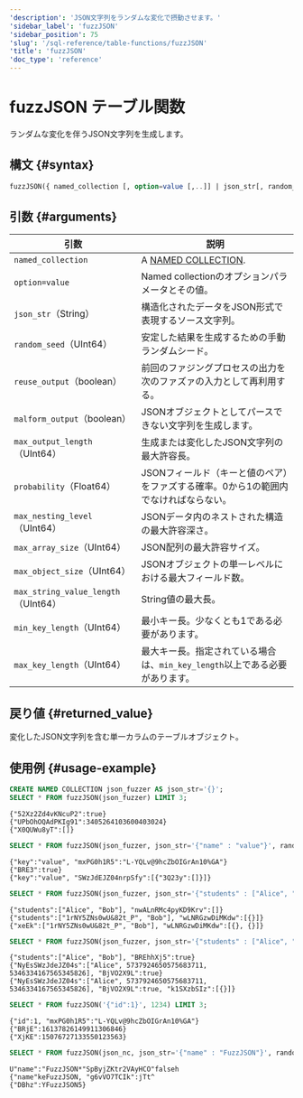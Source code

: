 ```yaml
---
'description': 'JSON文字列をランダムな変化で摂動させます。'
'sidebar_label': 'fuzzJSON'
'sidebar_position': 75
'slug': '/sql-reference/table-functions/fuzzJSON'
'title': 'fuzzJSON'
'doc_type': 'reference'
---
```



# fuzzJSON テーブル関数

ランダムな変化を伴うJSON文字列を生成します。

## 構文 {#syntax}

```sql
fuzzJSON({ named_collection [, option=value [,..]] | json_str[, random_seed] })
```

## 引数 {#arguments}

| 引数                                 | 説明                                                                                       |
|--------------------------------------|--------------------------------------------------------------------------------------------|
| `named_collection`                   | A [NAMED COLLECTION](sql-reference/statements/create/named-collection.md).                 |
| `option=value`                       | Named collectionのオプションパラメータとその値。                                           |
| `json_str`（String）                 | 構造化されたデータをJSON形式で表現するソース文字列。                                        |
| `random_seed`（UInt64）              | 安定した結果を生成するための手動ランダムシード。                                          |
| `reuse_output`（boolean）            | 前回のファジングプロセスの出力を次のファズァの入力として再利用する。                          |
| `malform_output`（boolean）          | JSONオブジェクトとしてパースできない文字列を生成します。                                     |
| `max_output_length`（UInt64）        | 生成または変化したJSON文字列の最大許容長。                                               |
| `probability`（Float64）             | JSONフィールド（キーと値のペア）をファズする確率。0から1の範囲内でなければならない。          |
| `max_nesting_level`（UInt64）        | JSONデータ内のネストされた構造の最大許容深さ。                                           |
| `max_array_size`（UInt64）           | JSON配列の最大許容サイズ。                                                                  |
| `max_object_size`（UInt64）          | JSONオブジェクトの単一レベルにおける最大フィールド数。                                     |
| `max_string_value_length`（UInt64）  | String値の最大長。                                                                          |
| `min_key_length`（UInt64）           | 最小キー長。少なくとも1である必要があります。                                              |
| `max_key_length`（UInt64）           | 最大キー長。指定されている場合は、`min_key_length`以上である必要があります。                |

## 戻り値 {#returned_value}

変化したJSON文字列を含む単一カラムのテーブルオブジェクト。

## 使用例 {#usage-example}

```sql
CREATE NAMED COLLECTION json_fuzzer AS json_str='{}';
SELECT * FROM fuzzJSON(json_fuzzer) LIMIT 3;
```

```text
{"52Xz2Zd4vKNcuP2":true}
{"UPbOhOQAdPKIg91":3405264103600403024}
{"X0QUWu8yT":[]}
```

```sql
SELECT * FROM fuzzJSON(json_fuzzer, json_str='{"name" : "value"}', random_seed=1234) LIMIT 3;
```

```text
{"key":"value", "mxPG0h1R5":"L-YQLv@9hcZbOIGrAn10%GA"}
{"BRE3":true}
{"key":"value", "SWzJdEJZ04nrpSfy":[{"3Q23y":[]}]}
```

```sql
SELECT * FROM fuzzJSON(json_fuzzer, json_str='{"students" : ["Alice", "Bob"]}', reuse_output=true) LIMIT 3;
```

```text
{"students":["Alice", "Bob"], "nwALnRMc4pyKD9Krv":[]}
{"students":["1rNY5ZNs0wU&82t_P", "Bob"], "wLNRGzwDiMKdw":[{}]}
{"xeEk":["1rNY5ZNs0wU&82t_P", "Bob"], "wLNRGzwDiMKdw":[{}, {}]}
```

```sql
SELECT * FROM fuzzJSON(json_fuzzer, json_str='{"students" : ["Alice", "Bob"]}', max_output_length=512) LIMIT 3;
```

```text
{"students":["Alice", "Bob"], "BREhhXj5":true}
{"NyEsSWzJdeJZ04s":["Alice", 5737924650575683711, 5346334167565345826], "BjVO2X9L":true}
{"NyEsSWzJdeJZ04s":["Alice", 5737924650575683711, 5346334167565345826], "BjVO2X9L":true, "k1SXzbSIz":[{}]}
```

```sql
SELECT * FROM fuzzJSON('{"id":1}', 1234) LIMIT 3;
```

```text
{"id":1, "mxPG0h1R5":"L-YQLv@9hcZbOIGrAn10%GA"}
{"BRjE":16137826149911306846}
{"XjKE":15076727133550123563}
```

```sql
SELECT * FROM fuzzJSON(json_nc, json_str='{"name" : "FuzzJSON"}', random_seed=1337, malform_output=true) LIMIT 3;
```

```text
U"name":"FuzzJSON*"SpByjZKtr2VAyHCO"falseh
{"name"keFuzzJSON, "g6vVO7TCIk":jTt^
{"DBhz":YFuzzJSON5}
```
